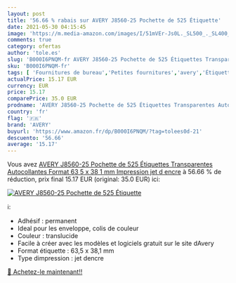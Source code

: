 ```yaml
---
layout: post
title: '56.66 % rabais sur AVERY J8560-25 Pochette de 525 Étiquette'
date: 2021-05-30 04:15:45
image: 'https://m.media-amazon.com/images/I/51mVEr-Js0L._SL500_._SL400_.jpg'
comments: true
category: ofertas
author: 'tole.es'
slug: 'B000I6PNQM-fr AVERY J8560-25 Pochette de 525 Étiquettes Transparentes...'
sku: 'B000I6PNQM-fr'
tags: [ 'Fournitures de bureau','Petites fournitures','avery','Étiquettes et autocollants','Étiquettes pour imprimante laser et jet dencre','Étiquettes, onglets séparateurs et tampons', ]
actualPrice: 15.17 EUR
currency: EUR
price: 15.17
comparePrice: 35.0 EUR
prodname: 'AVERY J8560-25 Pochette de 525 Étiquettes Transparentes Autocollantes  Format 63 5 x 38 1 mm  Impression jet d encre'
country: 'fr'
flag: '🇫🇷'
brand: 'AVERY'
buyurl: 'https://www.amazon.fr/dp/B000I6PNQM/?tag=tolees0d-21'
descuento: '56.66'
average: '15.17'
---
```


Vous avez [AVERY J8560-25 Pochette de 525 Étiquettes Transparentes Autocollantes  Format 63 5 x 38 1 mm  Impression jet d encre](https://www.amazon.fr/dp/B000I6PNQM/?tag=tolees0d-21)  à  56.66 % de réduction, prix final  15.17 EUR (original: 35.0 EUR) ici:

[![AVERY J8560-25 Pochette de 525 Étiquette](https://m.media-amazon.com/images/I/51mVEr-Js0L._SL500_._SL400_.jpg)](https://www.amazon.fr/dp/B000I6PNQM/?tag=tolees0d-21)

ℹ️:

- Adhésif : permanent
- Ideal pour les enveloppe, colis de couleur
- Couleur : translucide
- Facile à créer avec les modèles et logiciels gratuit sur le site dAvery
- Format étiquette : 63,5 x 38,1 mm
- Type dimpression : jet dencre

[🛒 Achetez-le maintenant!!](https://www.amazon.fr/dp/B000I6PNQM/?tag=tolees0d-21)
